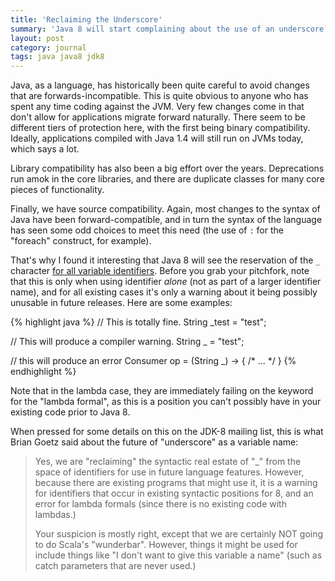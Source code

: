 ```yaml
---
title: 'Reclaiming the Underscore'
summary: 'Java 8 will start complaining about the use of an underscore by itself as a variable name.'
layout: post
category: journal
tags: java java8 jdk8
---
```


Java, as a language, has historically been quite careful to avoid changes that are forwards-incompatible. This is quite obvious to anyone who has spent any time coding against the JVM. Very few changes come in that don't allow for applications migrate forward naturally. There seem to be different tiers of protection here, with the first being binary compatibility. Ideally, applications compiled with Java 1.4 will still run on JVMs today, which says a lot.

Library compatibility has also been a big effort over the years. Deprecations run amok in the core libraries, and there are duplicate classes for many core pieces of functionality.

Finally, we have source compatibility. Again, most changes to the syntax of Java have been forward-compatible, and in turn the syntax of the language has seen some odd choices to meet this need (the use of `:` for the "foreach" construct, for example).

That's why I found it interesting that Java 8 will see the reservation of the `_` character [for all variable identifiers](http://mail.openjdk.java.net/pipermail/lambda-dev/2013-August/010673.html). Before you grab your pitchfork, note that this is only when using identifier _alone_ (not as part of a larger identifier name), and for all existing cases it's only a warning about it being possibly unusable in future releases. Here are some examples:

{% highlight java %}
// This is totally fine.
String _test = "test";

// This will produce a compiler warning.
String _ = "test";

// this will produce an error
Consumer<String> op = (String _) -> { /* ... */ }
{% endhighlight %}

Note that in the lambda case, they are immediately failing on the keyword for the "lambda formal", as this is a position you can't possibly have in your existing code prior to Java 8.

When pressed for some details on this on the JDK-8 mailing list, this is what Brian Goetz said about the future of "underscore" as a variable name:

> Yes, we are "reclaiming" the syntactic real estate of "_" from the space
> of identifiers for use in future language features.  However, because there
> are existing programs that might use it, it is a warning for identifiers
> that occur in existing syntactic positions for 8, and an error for lambda
> formals (since there is no existing code with lambdas.)
>
> Your suspicion is mostly right, except that we are certainly NOT going to
> do Scala's "wunderbar".  However, things it might be used for include
> things like "I don't want to give this variable a name" (such as catch
> parameters that are never used.)